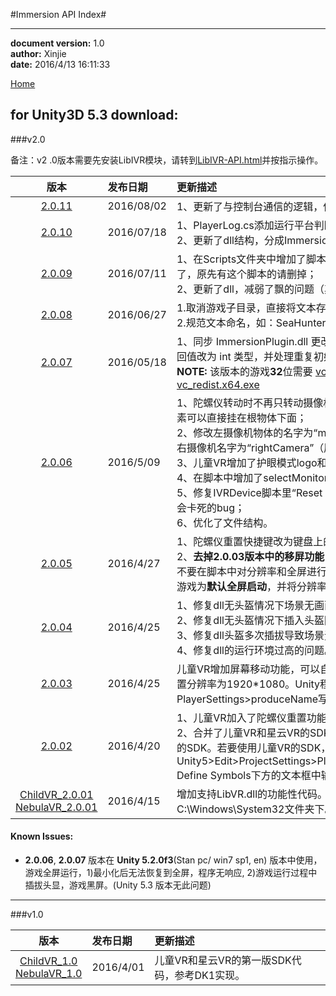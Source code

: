 #Immersion API Index#

----------
**document version:**	1.0  
**author:** Xinjie  
**date:** 2016/4/13 16:11:33 

[Home](index.html "Home")

## for Unity3D 5.3 download:

###v2.0

备注：v2 .0版本需要先安装LibIVR模块，请转到[LibIVR-API.html](LibIVR-API.html)并按指示操作。

| 版本        					| 发布日期        					| 更新描述  	|
| :----------------------:					|:---------------------------------| :-----	|
| [2.0.11](attachment/unity/v2.0/ImmersionVRUnityIntegration_v2.0.11.unitypackage) | 2016/08/02 |1、更新了与控制台通信的逻辑，使心跳包不会频繁丢包。|
| [2.0.10](attachment/unity/v2.0/ImmersionVRUnityIntegration_v2.0.10.unitypackage) | 2016/07/18 |1、PlayerLog.cs添加运行平台判断（windows）；<br/>2、更新了dll结构，分成ImmersionPlugin.dll和libIVRSDK_1.dll两个|
| [2.0.09](attachment/unity/v2.0/ImmersionVRUnityIntegration_v2.0.09.unitypackage) | 2016/07/11 |1、在Scripts文件夹中增加了脚本文件ServerManager，不用再单独下载了，原先有这个脚本的请删掉；<br/>2、更新了dll，减弱了飘的问题（其实是上个版本我忘记更新dll了）|
| [2.0.08](attachment/unity/v2.0/ImmersionVRUnityIntegration_v2.0.08.unitypackage) | 2016/06/27 |1.取消游戏子目录，直接将文本存储在D:\PlayerLog目录下；<br/>2.规范文本命名，如：SeaHunter_20160620|
| [2.0.07](attachment/unity/v2.0/ImmersionVRUnityIntegration_v2.0.07.unitypackage) | 2016/05/18 |1、同步 ImmersionPlugin.dll 更改， 将 IVR_Initialize， IVR_Destroy 返回值改为 int 类型，并处理重复初始化状态。<br/>**NOTE:** 该版本的游戏**32**位需要 [vc_redist.x86.exe](third-party.html)， **64**位需要 [vc_redist.x64.exe](third-party.html)|
| [2.0.06](attachment/unity/v2.0/ImmersionVRUnityIntegration_v2.0.06.unitypackage) 						| 2016/5/09		|1、陀螺仪转动时不再只转动摄像机物体，而是将根物体旋转。因此UI等元素可以直接挂在根物体下面；</br>2、修改左摄像机物体的名字为“mainCamera”（原先为“Camera_left”）；右摄像机名字为“rightCamera”（原先为“Camera_right”）；</br>3、儿童VR增加了护眼模式logo和商标logo；</br>4、在脚本中增加了selectMonitor的代码；</br>5、修复IVRDevice脚本里“Reset Tracker On Load”选项未选中时，场景会卡死的bug；</br>6、优化了文件结构。|
| [2.0.05](attachment/unity/v2.0/ImmersionVRUnityIntegration_v2.0.05.unitypackage) 						| 2016/4/27		|1、陀螺仪重置快捷键改为键盘上的“Alpha3”键；</br>2、**去掉2.0.03版本中的移屏功能**，Unity程序员在发布儿童VR游戏时，请不要在脚本中对分辨率和全屏进行任何修改，而是在PlayerSettings里设置游戏为**默认全屏启动**，并将分辨率改为1920\*1080。|
| [2.0.04](attachment/unity/v2.0/ImmersionVRUnityIntegration_v2.0.04.unitypackage) 						| 2016/4/25		|1、修复dll无头盔情况下场景无画面的bug；</br>2、修复dll无头盔情况下插入头盔陀螺仪无法工作的bug；</br>3、修复dll头盔多次插拔导致场景无响应的bug；</br>4、修复dll的运行环境过高的问题。|
| [2.0.03](attachment/unity/v2.0/ImmersionVRUnityIntegration_v2.0.03.unitypackage) 						| 2016/4/25		|儿童VR增加屏幕移动功能，可以自动将屏幕放置在第二块屏幕上并自动设置分辨率为1920*1080。Unity程序员请不要将PlayerSettings>produceName写成中文。使用该版本时请与胡鹏沟通。|
| [2.0.02](attachment/unity/v2.0/ImmersionVRUnityIntegration_v2.0.02.unitypackage) 						| 2016/4/20		|1、儿童VR加入了陀螺仪重置功能；</br>2、合并了儿童VR和星云VR的SDK代码，用全局变量控制，默认是星云VR的SDK。若要使用儿童VR的SDK，请在Unity5>Edit>ProjectSettings>PlayerSettings>OtherSettings>Scripting Define Symbols下方的文本框中输入“CHILDREN_VR”（不带引号）。|
| [ChildVR_2.0.01](attachment/unity/v2.0/ImmersionChildVRUnityIntegration_v2.0.01.unitypackage)</br>[NebulaVR_2.0.01](attachment/unity/v2.0/ImmersionNebulaVRUnityIntegration_v2.0.01.unitypackage)    				|2016/4/15 		|	增加支持LibVR.dll的功能性代码。请手动将LibVR.dll复制到C:\Windows\System32文件夹下。		|

#### Known Issues:
- **2.0.06**, **2.0.07** 版本在 **Unity 5.2.0f3**(Stan pc/ win7 sp1, en) 版本中使用，游戏全屏运行，1)最小化后无法恢复到全屏，程序无响应, 2)游戏运行过程中插拔头显，游戏黑屏。(Unity 5.3 版本无此问题)


----------
###v1.0   

| 版本        					| 发布日期        					| 更新描述  	|
| :----------------------:					|:---------------------------------| :-----	|
| [ChildVR_1.0](attachment/unity/v1.0/ChildVRUnityIntegration.unitypackage)</br>[NebulaVR_1.0](attachment/unity/v1.0/NebulaVRUnityIntegration.unitypackage)    				|2016/4/01 		|	儿童VR和星云VR的第一版SDK代码，参考DK1实现。		|